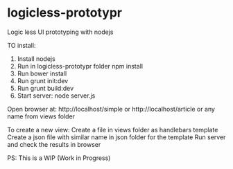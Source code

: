 logicless-prototypr
===================

Logic less UI prototyping with nodejs


TO install:

1. Install nodejs
2. Run in logicless-prototypr folder
  npm install
3. Run bower install
4. Run grunt init:dev
5. Run grunt build:dev
6. Start server:
   node server.js
   
  Open browser at: http://localhost/simple or http://localhost/article or any name from views folder
  
  
  
To create a new view:
  Create a file in views folder as handlebars template
  Create a json file with similar name in json folder for the template
  Run server and check the results in browser
  
PS: This is a WIP (Work in Progress)
  
